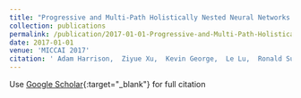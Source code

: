 ```yaml
---
title: "Progressive and Multi-Path Holistically Nested Neural Networks for Pathological Lung Segmentation from CT Images"
collection: publications
permalink: /publication/2017-01-01-Progressive-and-Multi-Path-Holistically-Nested-Neural-Networks-for-Pathological-Lung-Segmentation-from-CT-Images
date: 2017-01-01
venue: 'MICCAI 2017'
citation: ' Adam Harrison,  Ziyue Xu,  Kevin George,  Le Lu,  Ronald Summers,  Daniel Mollura, &quot;Progressive and Multi-Path Holistically Nested Neural Networks for Pathological Lung Segmentation from CT Images.&quot; MICCAI 2017, 2017.'
---
```

Use [Google Scholar](https://scholar.google.com/scholar?q=Progressive+and+Multi+Path+Holistically+Nested+Neural+Networks+for+Pathological+Lung+Segmentation+from+CT+Images){:target="_blank"} for full citation
